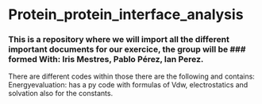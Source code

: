 # Protein_protein_interface_analysis
### This is a repository where we will import all the different important documents for our exercice, the group will be ### formed With:  Iris Mestres, Pablo Pérez, Ian Perez.


There are different codes within those there are the following and contains:
Energyevaluation: has a py code with formulas of Vdw, electrostatics and solvation also for the constants.
